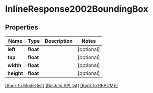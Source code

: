 # InlineResponse2002BoundingBox

## Properties
Name | Type | Description | Notes
------------ | ------------- | ------------- | -------------
**left** | **float** |  | [optional] 
**top** | **float** |  | [optional] 
**width** | **float** |  | [optional] 
**height** | **float** |  | [optional] 

[[Back to Model list]](../README.md#documentation-for-models) [[Back to API list]](../README.md#documentation-for-api-endpoints) [[Back to README]](../README.md)


